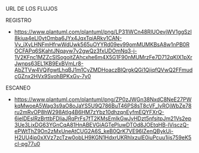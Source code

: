 URL DE LOS FLUJOS

REGISTRO
* https://www.plantuml.com/plantuml/png/LP31IWCn48RlUOevjWV1ggSzI8kiua4eLl0ytOmba6JYx4JqxTqiARkv1CAN-Vv_iXyLHNFmHfrwWdUwk565uOYYRd09ev99omMUMKBsA8w1nPB0ROCFAPq6SKahtJNqayw7v2gwQz3fxUDOmNq3-j-1V2KFnc1MZZcSISogoitZAhcxhe6m4X5G1F90nMUMrzFe7D712qKIX1pXrJwnps63EL1KB9ExBVmLr8-AbZTVw4VQjfgwtLhqBJ1m1CyZMDHoaczBIQrgkQGi1QjiqfQVwQ2FFmudcGZnx2HVx9SvohBPKxGv-7y0

ESCANEO
* https://www.plantuml.com/plantuml/png/ZP0zJWGn38NxdC8NeE27PWkqMwoeA5Wag3s9aO8oJaYS5U9Q786BuT46PS8sT8cVF_lvROjWbZe78ru2mRvOP8hW298Atlg4B6HM7zYbz10dhzqnEyfmEQYFXrQ-6ielDEsIRzBrttbFDliaJRqPrFs7fT2KMsEmIkGwJvHDzt5nfsitpJm21Vs2ep3Ue3LjxDG63YGnCqA81HnABEVGiAGTePluwDTOd8JOEtqHB-lVisczQ-ePWtThZ9On2zMxUneAtCUG2A6S_keB0QrK7VE96IZenQBykUi-H2UU4jp0xXVz7zcTzw0obLH9KGN1HdxrUKRhlxzulE0iuPcuu1ijs759eK5cI-pg77u0